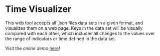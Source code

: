 
# Time Visualizer

This web tool accepts all *.json* files data sets in a given format, and visualizes them on a web page. Keys in the data set will be visually compared with each other, which includes all changes to the values over the range of indicators or time defined in the data set.

Visit the *online demo* [here](https://christiandunkel.github.io/time-visualizer/)!
